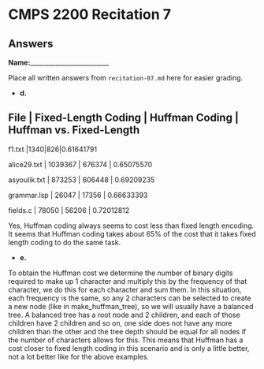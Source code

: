 # CMPS 2200 Recitation 7
## Answers

**Name:**_________________________


Place all written answers from `recitation-07.md` here for easier grading.



- **d.**

File | Fixed-Length Coding | Huffman Coding | Huffman vs. Fixed-Length
----------------------------------------------------------------------
f1.txt    |1340|826|0.61641791


alice29.txt    |         1039367            |      676374          | 0.65075570


asyoulik.txt    |           873253          |        606448        | 0.69209235


grammar.lsp    |         26047            |        17356        | 0.66633393


fields.c    |          78050           |        56206        | 0.72012812

Yes, Huffman coding always seems to cost less than fixed length encoding. It seems that Huffman coding takes about 65% of the cost that it takes fixed length coding to do the same task.


- **e.**

To obtain the Huffman cost we determine the number of binary digits required to make up 1 character and multiply this by the frequency of that character, we do this for each character and sum them. In this situation, each frequency is the same, so any 2 characters can be selected to create a new node (like in make_huffman_tree), so we will usually have a balanced tree. A balanced tree has a root node and 2 children, and each of those children have 2 children and so on, one side does not have any more children than the other and the tree depth should be equal for all nodes if the number of characters allows for this. This means that Huffman has a cost closer to fixed length coding in this scenario and is only a little better, not a lot better like for the above examples. 

